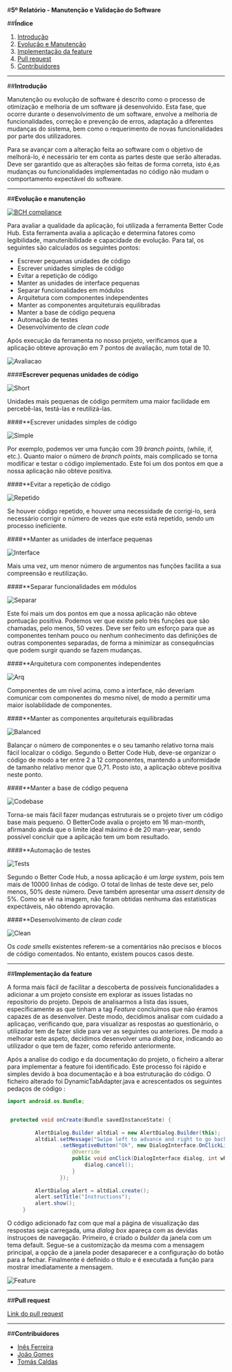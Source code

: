 #**5º Relatório - Manutenção e Validação do Software**

##**Índice**

1. [Introdução](#intro)
2. [Evolução e Manutenção](#evol)
3. [Implementação da feature](#imp)
4. [Pull request](#pull)
5. [Contribuidores](#contributors)

****
##**Introdução** <a name ="intro"></a>

Manutenção ou evolução de software é descrito como o processo de otimização e melhoria de um software já desenvolvido. Esta fase, que ocorre durante o desenvolvimento de um software, envolve a melhoria de funcionalidades, correção e prevenção de erros, adaptação a diferentes mudanças do sistema, bem como o requerimento de novas funcionalidades por parte dos utilizadores.

Para se avançar com a alteração feita ao software com o objetivo de melhorá-lo, é necessário ter em conta as partes deste que serão alteradas. Deve ser garantido que as alterações são feitas de forma correta, isto é,as mudanças ou funcionalidades implementadas no código não mudam o comportamento expectável do software.


****
##**Evolução e manutenção** <a name ="evol"></a>

[![BCH compliance](https://bettercodehub.com/edge/badge/inesferreira7/FEUP-ESOF-MALARIASURV)](https://bettercodehub.com)

Para avaliar a qualidade da aplicação, foi utilizada a ferramenta Better Code Hub. Esta ferramenta avalia a aplicação e determina fatores como legibilidade, manutenibilidade e capacidade de evolução. Para tal, os seguintes são calculados os seguintes pontos:
* Escrever pequenas unidades de código
* Escrever unidades simples de código
* Evitar a repetição de código
* Manter as unidades de interface pequenas
* Separar funcionalidades em módulos
* Arquitetura com componentes independentes
* Manter as componentes arquiteturais equilibradas
* Manter a base de código pequena
* Automação de testes
* Desenvolvimento de *clean code*

Após execução da ferramenta no nosso projeto, verificamos que a aplicação obteve aprovação em 7 pontos de avaliação, num total de 10.


![Avaliacao](https://github.com/tomasvcaldas/FEUP-ESOF-MALARIASURV/blob/master/ESOF-docs/Images/total.PNG?raw=true)

####**Escrever pequenas unidades de código**

![Short](https://github.com/tomasvcaldas/FEUP-ESOF-MALARIASURV/blob/master/ESOF-docs/Images/short_1.PNG?raw=true)

Unidades mais pequenas de código permitem uma maior facilidade em percebê-las, testá-las e reutilizá-las.


####**Escrever unidades simples de código

![Simple](https://github.com/tomasvcaldas/FEUP-ESOF-MALARIASURV/blob/master/ESOF-docs/Images/simple.PNG?raw=true)

Por exemplo, podemos ver uma função com 39 *branch points*, (while, if, etc.). Quanto maior o número de *branch points*, mais complicado se torna modificar e testar o código implementado. Este foi um dos pontos em que a nossa aplicação não obteve positiva. 


####**Evitar a repetição de código

![Repetido](https://github.com/tomasvcaldas/FEUP-ESOF-MALARIASURV/blob/master/ESOF-docs/Images/once_2.PNG?raw=true)

Se houver código repetido, e houver uma necessidade de corrigi-lo, será necessário corrigir o número de vezes que este está repetido, sendo um processo ineficiente.


####**Manter as unidades de interface pequenas

![Interface](https://github.com/tomasvcaldas/FEUP-ESOF-MALARIASURV/blob/master/ESOF-docs/Images/interface_3.PNG?raw=true)

Mais uma vez, um menor número de argumentos nas funções facilita a sua compreensão e reutilização.


####**Separar funcionalidades em módulos

![Separar](https://github.com/tomasvcaldas/FEUP-ESOF-MALARIASURV/blob/master/ESOF-docs/Images/new%20modules.PNG?raw=true)

Este foi mais um dos pontos em que a nossa aplicação não obteve pontuação positiva. Podemos ver que existe pelo três funções que são chamadas, pelo menos, 50 vezes.
Deve ser feito um esforço para que as componentes tenham pouco ou nenhum conhecimento das definições de outras componentes separadas, de forma a minimizar as consequências que podem surgir quando se fazem mudanças.


####**Arquitetura com componentes independentes

![Arq](https://github.com/tomasvcaldas/FEUP-ESOF-MALARIASURV/blob/master/ESOF-docs/Images/arquitec_5.PNG?raw=true)

Componentes de um nível acima, como a interface, não deveriam comunicar com componentes do mesmo nível, de modo a permitir uma maior isolabilidade de componentes. 


####**Manter as componentes arquiteturais equilibradas

![Balanced](https://github.com/tomasvcaldas/FEUP-ESOF-MALARIASURV/blob/master/ESOF-docs/Images/comp.PNG?raw=true)

Balançar o número de componentes e o seu tamanho relativo torna mais fácil localizar o código. Segundo o Better Code Hub, deve-se organizar o código de modo a ter entre 2 a 12 componentes, mantendo a uniformidade de tamanho relativo menor que 0,71. Posto isto, a aplicação obteve positiva neste ponto.


####**Manter a base de código pequena

![Codebase](https://github.com/tomasvcaldas/FEUP-ESOF-MALARIASURV/blob/master/ESOF-docs/Images/small.PNG?raw=true)

Torna-se mais fácil fazer mudanças estruturais se o projeto tiver um código base mais pequeno. O BetterCode avalia o projeto em 16 man-month, afirmando ainda que o limite ideal máximo é de 20 man-year, sendo possível concluir que a aplicação tem um bom resultado.


####**Automação de testes

![Tests](https://github.com/tomasvcaldas/FEUP-ESOF-MALARIASURV/blob/master/ESOF-docs/Images/tests.PNG?raw=true)

Segundo o Better Code Hub, a nossa aplicação é um *large system*, pois tem mais de 10000 linhas de código. O total de linhas de teste deve ser, pelo menos, 50% deste número. Deve também apresentar uma *assert density* de 5%. Como se vê na imagem, não foram obtidas nenhuma das estatísticas expectáveis, não obtendo aprovação.


####**Desenvolvimento de *clean code*

![Clean](https://github.com/tomasvcaldas/FEUP-ESOF-MALARIASURV/blob/master/ESOF-docs/Images/clean_10.PNG?raw=true)

Os *code smells* existentes referem-se a comentários não precisos e blocos de código comentados. No entanto, existem poucos casos deste.



****
##**Implementação da feature**<a name="imp"></a>

A forma mais fácil de facilitar a descoberta de possíveis funcionalidades a adicionar a um projeto consiste em explorar as issues listadas no repositorio do projeto. Depois de analisarmos a lista das issues, especificamente as que tinham a tag *Feature* concluímos que não éramos capazes de as desenvolver. Deste modo, decidimos analisar com cuidado a aplicaçao, verificando que, para visualizar as respostas ao questionário, o utilizador tem de fazer slide para ver as seguintes ou anteriores. De modo a melhorar este aspeto, decidimos desenvolver uma *dialog box*, indicando ao utilizador o que tem de fazer, como referido anteriormente.

Após a analise do codigo e da documentação do projeto, o ficheiro a alterar para implementar a feature foi identificado. Este processo foi rápido e simples devido à boa documentação e à boa estruturação do código. O ficheiro alterado foi DynamicTabAdapter.java e acrescentados os seguintes pedaços de código :
```java
import android.os.Bundle;

```

```java

 protected void onCreate(Bundle savedInstanceState) {
 
         AlertDialog.Builder altdial = new AlertDialog.Builder(this);
         altdial.setMessage("Swipe left to advance and right to go back!").setCancelable(false)
                 .setNegativeButton("Ok", new DialogInterface.OnClickListener() {
                     @Override
                     public void onClick(DialogInterface dialog, int which) {
                         dialog.cancel();
                     }
                 });
 
         AlertDialog alert = altdial.create();
         alert.setTitle("Instructions");
         alert.show();
     }
```

O código adicionado faz com que mal a página de visualização das respostas seja carregada, uma *dialog box* apareça com as devidas instruçoes de navegação. Primeiro, é criado o *builder* da janela com um tema default. Segue-se a customização da mesma com a mensagem principal, a opção de a janela poder desaparecer e a configuração do botão para a fechar. Finalmente é definido o título e é executada  a função para mostrar imediatamente a mensagem. 

![Feature](https://github.com/tomasvcaldas/FEUP-ESOF-MALARIASURV/blob/master/ESOF-docs/Images/feature.png?raw=true)

****
##**Pull request**<a name="pull"></a>

[Link do pull request](https://github.com/EyeSeeTea/pictureapp/pull/666)



****
##**Contribuidores**<a name="contributors"></a>

* [Inês Ferreira](https://github.com/inesferreira7)
* [João Gomes](https://github.com/joaogomes04)
* [Tomás Caldas](https://github.com/tomasvcaldas)
